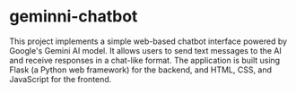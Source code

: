 # geminni-chatbot
This project implements a simple web-based chatbot interface powered by Google's Gemini AI model.  It allows users to send text messages to the AI and receive responses in a chat-like format. The application is built using Flask (a Python web framework) for the backend, and HTML, CSS, and JavaScript for the frontend.  
